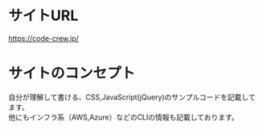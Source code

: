# サイトURL
https://code-crew.jp/
# サイトのコンセプト
自分が理解して書ける、CSS,JavaScript(jQuery)のサンプルコードを記載してます。<br>
他にもインフラ系（AWS,Azure）などのCLIの情報も記載しております。
